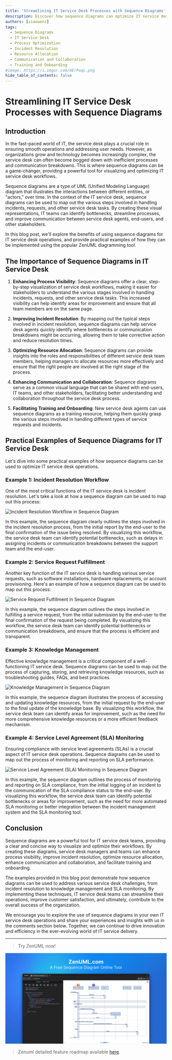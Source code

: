 ```yaml
---
title: 'Streamlining IT Service Desk Processes with Sequence Diagrams'
description: Discover how sequence diagrams can optimize IT service desk operations, enhance process visibility, improve incident resolution, and streamline communication. Practical examples using ZenUML diagramming tool.
authors: [xiaowenz]
tags:
  - Sequence Diagrams
  - IT Service Desk
  - Process Optimization
  - Incident Resolution
  - Resource Allocation
  - Communication and Collaboration
  - Training and Onboarding
#image: https://i.imgur.com/mErPwqL.png
hide_table_of_contents: false
---
```


# Streamlining IT Service Desk Processes with Sequence Diagrams

## Introduction

In the fast-paced world of IT, the service desk plays a crucial role in ensuring smooth operations and addressing user needs. However, as organizations grow and technology becomes increasingly complex, the service desk can often become bogged down with inefficient processes and communication breakdowns. This is where sequence diagrams can be a game-changer, providing a powerful tool for visualizing and optimizing IT service desk workflows.

Sequence diagrams are a type of UML (Unified Modeling Language) diagram that illustrates the interactions between different entities, or "actors," over time. In the context of the IT service desk, sequence diagrams can be used to map out the various steps involved in handling incidents, requests, and other service desk tasks. By creating these visual representations, IT teams can identify bottlenecks, streamline processes, and improve communication between service desk agents, end-users, and other stakeholders.

In this blog post, we'll explore the benefits of using sequence diagrams for IT service desk operations, and provide practical examples of how they can be implemented using the popular ZenUML diagramming tool.

<!-- truncate -->

## The Importance of Sequence Diagrams in IT Service Desk

1. **Enhancing Process Visibility**: Sequence diagrams offer a clear, step-by-step visualization of service desk workflows, making it easier for stakeholders to understand the various stages involved in handling incidents, requests, and other service desk tasks. This increased visibility can help identify areas for improvement and ensure that all team members are on the same page.

2. **Improving Incident Resolution**: By mapping out the typical steps involved in incident resolution, sequence diagrams can help service desk agents quickly identify where bottlenecks or communication breakdowns might be occurring, allowing them to take corrective action and reduce resolution times.

3. **Optimizing Resource Allocation**: Sequence diagrams can provide insights into the roles and responsibilities of different service desk team members, helping managers to allocate resources more effectively and ensure that the right people are involved at the right stage of the process.

4. **Enhancing Communication and Collaboration**: Sequence diagrams serve as a common visual language that can be shared with end-users, IT teams, and other stakeholders, facilitating better understanding and collaboration throughout the service desk process.

5. **Facilitating Training and Onboarding**: New service desk agents can use sequence diagrams as a training resource, helping them quickly grasp the various steps involved in handling different types of service requests and incidents.

## Practical Examples of Sequence Diagrams for IT Service Desk

Let's dive into some practical examples of how sequence diagrams can be used to optimize IT service desk operations.

### Example 1: Incident Resolution Workflow

One of the most critical functions of the IT service desk is incident resolution. Let's take a look at how a sequence diagram can be used to map out this process:

![Incident Resolution Workflow in Sequence Diagram](https://cdn.sa.net/2024/05/03/JzCaLrF6pGiSM9d.png)

In this example, the sequence diagram clearly outlines the steps involved in the incident resolution process, from the initial report by the end-user to the final confirmation of the issue being resolved. By visualizing this workflow, the service desk team can identify potential bottlenecks, such as delays in assigning incidents or communication breakdowns between the support team and the end-user.

### Example 2: Service Request Fulfillment

Another key function of the IT service desk is handling various service requests, such as software installations, hardware replacements, or account provisioning. Here's an example of how a sequence diagram can be used to map out this process:

![Service Request Fulfillment in Sequence Diagram](https://cdn.sa.net/2024/05/03/xAJLzXf2RYhDBP8.png)

In this example, the sequence diagram outlines the steps involved in fulfilling a service request, from the initial submission by the end-user to the final confirmation of the request being completed. By visualizing this workflow, the service desk team can identify potential bottlenecks or communication breakdowns, and ensure that the process is efficient and transparent.

### Example 3: Knowledge Management

Effective knowledge management is a critical component of a well-functioning IT service desk. Sequence diagrams can be used to map out the process of capturing, storing, and retrieving knowledge resources, such as troubleshooting guides, FAQs, and best practices.

![Knowledge Management in Sequence Diagram](https://cdn.sa.net/2024/05/03/yGbOPSo61glRh9r.png)

In this example, the sequence diagram illustrates the process of accessing and updating knowledge resources, from the initial request by the end-user to the final update of the knowledge base. By visualizing this workflow, the service desk team can identify areas for improvement, such as the need for more comprehensive knowledge resources or a more efficient feedback mechanism.

### Example 4: Service Level Agreement (SLA) Monitoring

Ensuring compliance with service level agreements (SLAs) is a crucial aspect of IT service desk operations. Sequence diagrams can be used to map out the process of monitoring and reporting on SLA performance.

![Service Level Agreement (SLA) Monitoring in Sequence Diagram](https://cdn.sa.net/2024/05/03/X3hPtb5pSOAmDUo.png)

In this example, the sequence diagram outlines the process of monitoring and reporting on SLA compliance, from the initial logging of an incident to the communication of the SLA compliance status to the end-user. By visualizing this workflow, the service desk team can identify potential bottlenecks or areas for improvement, such as the need for more automated SLA monitoring or better integration between the incident management system and the SLA monitoring tool.

## Conclusion

Sequence diagrams are a powerful tool for IT service desk teams, providing a clear and concise way to visualize and optimize their workflows. By creating these diagrams, service desk managers and teams can enhance process visibility, improve incident resolution, optimize resource allocation, enhance communication and collaboration, and facilitate training and onboarding.

The examples provided in this blog post demonstrate how sequence diagrams can be used to address various service desk challenges, from incident resolution to knowledge management and SLA monitoring. By implementing these techniques, IT service desk teams can streamline their operations, improve customer satisfaction, and ultimately, contribute to the overall success of the organization.

We encourage you to explore the use of sequence diagrams in your own IT service desk operations and share your experiences and insights with us in the comments section below. Together, we can continue to drive innovation and efficiency in the ever-evolving world of IT service delivery.

---

> Try ZenUML now!

[![ZenUML: The Best Diagram Plugin for Confluence](../../static/img/og-image.png)](https://app.zenuml.com)

> Zenuml detailed feature roadmap available [here](/roadmap).
